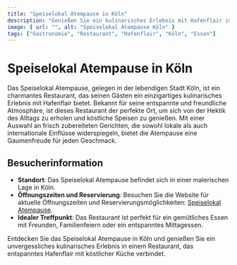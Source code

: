 ```yaml
---
title: "Speiselokal Atempause in Köln"
description: "Genießen Sie ein kulinarisches Erlebnis mit Hafenflair im Speiselokal Atempause in Köln, einem charmanten Restaurant, das für seine entspannte Atmosphäre und köstliche Küche bekannt ist"
image: { url: "", alt: "Speiselokal Atempause Köln" }
tags: ["Gastronomie", "Restaurant", "Hafenflair", "Köln", "Essen"]
---
```


# Speiselokal Atempause in Köln

Das Speiselokal Atempause, gelegen in der lebendigen Stadt Köln, ist ein charmantes Restaurant, das seinen Gästen ein einzigartiges kulinarisches Erlebnis mit Hafenflair bietet. Bekannt für seine entspannte und freundliche Atmosphäre, ist dieses Restaurant der perfekte Ort, um sich von der Hektik des Alltags zu erholen und köstliche Speisen zu genießen. Mit einer Auswahl an frisch zubereiteten Gerichten, die sowohl lokale als auch internationale Einflüsse widerspiegeln, bietet die Atempause eine Gaumenfreude für jeden Geschmack.

## Besucherinformation

- **Standort**: Das Speiselokal Atempause befindet sich in einer malerischen Lage in Köln.
- **Öffnungszeiten und Reservierung**: Besuchen Sie die Website für aktuelle Öffnungszeiten und Reservierungsmöglichkeiten: [Speiselokal Atempause](https://koeln.mitvergnuegen.com/tipps/speiselokal-atempause-restaurant-mit-hafenflair/).
- **Idealer Treffpunkt**: Das Restaurant ist perfekt für ein gemütliches Essen mit Freunden, Familienfeiern oder ein entspanntes Mittagessen.

Entdecken Sie das Speiselokal Atempause in Köln und genießen Sie ein unvergessliches kulinarisches Erlebnis in einem Restaurant, das entspanntes Hafenflair mit köstlicher Küche verbindet.
